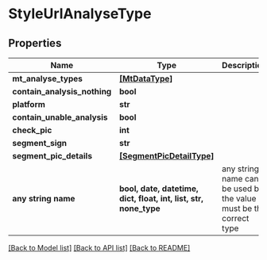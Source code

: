 # StyleUrlAnalyseType


## Properties
Name | Type | Description | Notes
------------ | ------------- | ------------- | -------------
**mt_analyse_types** | [**[MtDataType]**](MtDataType.md) |  | [optional] 
**contain_analysis_nothing** | **bool** |  | [optional] 
**platform** | **str** |  | [optional] 
**contain_unable_analysis** | **bool** |  | [optional] 
**check_pic** | **int** |  | [optional] 
**segment_sign** | **str** |  | [optional] 
**segment_pic_details** | [**[SegmentPicDetailType]**](SegmentPicDetailType.md) |  | [optional] 
**any string name** | **bool, date, datetime, dict, float, int, list, str, none_type** | any string name can be used but the value must be the correct type | [optional]

[[Back to Model list]](../README.md#documentation-for-models) [[Back to API list]](../README.md#documentation-for-api-endpoints) [[Back to README]](../README.md)


